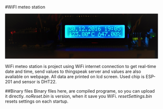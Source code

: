 #WiFI meteo station

![alt text](https://github.com/LukasFoj/ESP8266_DHT22/blob/master/photodocumetation/uvodni.jpg "Logo")

WiFi meteo station is project using WiFi internet connection to get real-time date and time, send values to thingspeak server and values are also avaliable on webpage. All data are printed on lcd screen. Used chip is ESP-201 and sensor is DHT22.

##Binary files
Binary files here, are compiled programe, so you can upload it directly. *noReset.bin* is version, when it save you WiFi. *resetSettings.bin* resets settings on each startup. 
